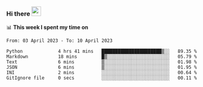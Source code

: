 ### Hi there <a href="https://www.gautamkrishnar.com/"><img src="https://media.giphy.com/media/hvRJCLFzcasrR4ia7z/giphy.gif" width="25px"></a>

📊 **This week I spent my time on**

<!--START_SECTION:waka-->

```text
From: 03 April 2023 - To: 10 April 2023

Python             4 hrs 41 mins   ██████████████████████▒░░   89.35 %
Markdown           18 mins         █▒░░░░░░░░░░░░░░░░░░░░░░░   05.79 %
Text               6 mins          ▒░░░░░░░░░░░░░░░░░░░░░░░░   01.98 %
JSON               6 mins          ▒░░░░░░░░░░░░░░░░░░░░░░░░   01.95 %
INI                2 mins          ░░░░░░░░░░░░░░░░░░░░░░░░░   00.64 %
GitIgnore file     0 secs          ░░░░░░░░░░░░░░░░░░░░░░░░░   00.11 %
```

<!--END_SECTION:waka-->
